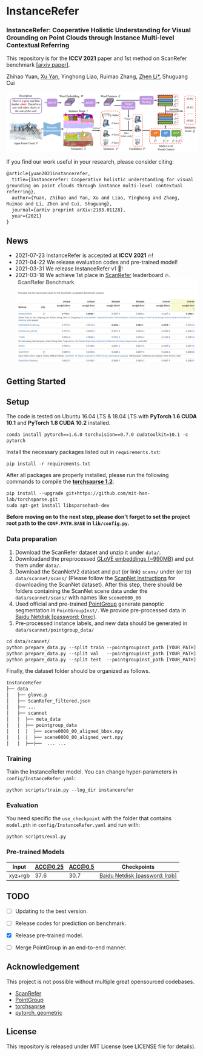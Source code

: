# InstanceRefer
### InstanceRefer: Cooperative Holistic Understanding for Visual Grounding on Point Clouds through Instance Multi-level Contextual Referring

This repository is for the **ICCV 2021** paper and 1st method on ScanRefer benchmark [[arxiv paper]](https://arxiv.org/pdf/2103.01128.pdf).

Zhihao Yuan, [Xu Yan](https://github.com/yanx27), Yinghong Liao, Ruimao Zhang, [Zhen Li*](https://mypage.cuhk.edu.cn/academics/lizhen/), Shuguang Cui

![](figures/pipeline.png)

If you find our work useful in your research, please consider citing:
```
@article{yuan2021instancerefer,
  title={Instancerefer: Cooperative holistic understanding for visual grounding on point clouds through instance multi-level contextual referring},
  author={Yuan, Zhihao and Yan, Xu and Liao, Yinghong and Zhang, Ruimao and Li, Zhen and Cui, Shuguang},
  journal={arXiv preprint arXiv:2103.01128},
  year={2021}
}
```
## News
* 2021-07-23 InstanceRefer is accepted at **ICCV 2021** :fire:!
* 2021-04-22 We release evaluation codes and pre-trained model!
* 2021-03-31 We release InstanceRefer v1 :rocket:!
* 2021-03-18 We achieve 1st place in [ScanRefer](http://kaldir.vc.in.tum.de/scanrefer_benchmark/) leaderboard :fire:. 
![](figures/benchmark.png)

## Getting Started


## Setup
The code is tested on Ubuntu 16.04 LTS & 18.04 LTS with **PyTorch 1.6 CUDA 10.1** and **PyTorch 1.8 CUDA 10.2** installed. 

```shell
conda install pytorch==1.6.0 torchvision==0.7.0 cudatoolkit=10.1 -c pytorch
```

Install the necessary packages listed out in `requirements.txt`:
```shell
pip install -r requirements.txt
```
After all packages are properly installed, please run the following commands to compile the [**torchsaprse 1.2**](https://github.com/mit-han-lab/torchsparse):
```shell
pip install --upgrade git+https://github.com/mit-han-lab/torchsparse.git
sudo apt-get install libsparsehash-dev
```
__Before moving on to the next step, please don't forget to set the project root path to the `CONF.PATH.BASE` in `lib/config.py`.__


### Data preparation
1. Download the ScanRefer dataset and unzip it under `data/`. 
2. Downloadand the preprocessed [GLoVE embeddings (~990MB)](http://kaldir.vc.in.tum.de/glove.p) and put them under `data/`.
3. Download the ScanNetV2 dataset and put (or link) `scans/` under (or to) `data/scannet/scans/` (Please follow the [ScanNet Instructions](data/scannet/README.md) for downloading the ScanNet dataset). After this step, there should be folders containing the ScanNet scene data under the `data/scannet/scans/` with names like `scene0000_00`
4. Used official and pre-trained [PointGroup](https://github.com/Jia-Research-Lab/PointGroup) generate panoptic segmentation in `PointGroupInst/`. We provide pre-processed data in [Baidu Netdisk [password: 0nxc]](https://pan.baidu.com/s/1j9XCxPhaPECk4OczhjDxAA).
5. Pre-processed instance labels, and new data should be generated in  `data/scannet/pointgroup_data/`
```shell
cd data/scannet/
python prepare_data.py --split train --pointgroupinst_path [YOUR_PATH]
python prepare_data.py --split val   --pointgroupinst_path [YOUR_PATH]
python prepare_data.py --split test  --pointgroupinst_path [YOUR_PATH]
```
Finally, the dataset folder should be organized as follows.
```angular2
InstanceRefer
├── data
│   ├── glove.p
│   ├── ScanRefer_filtered.json
│   ├── ...
│   ├── scannet
│   │  ├── meta_data
│   │  ├── pointgroup_data
│   │  │  ├── scene0000_00_aligned_bbox.npy
│   │  │  ├── scene0000_00_aligned_vert.npy
│   │  ├──├──  ... ...
```

### Training
Train the InstanceRefer model. You can change hyper-parameters in `config/InstanceRefer.yaml`:
```shell
python scripts/train.py --log_dir instancerefer
```

### Evaluation
You need specific the `use_checkpoint` with the folder that contains `model.pth` in `config/InstanceRefer.yaml` and run with:
```shell
python scripts/eval.py
```

### Pre-trained Models
| Input | ACC@0.25 | ACC@0.5 | Checkpoints
|--|--|--|--|
| xyz+rgb |  37.6  | 30.7 |  [Baidu Netdisk [password: lrpb]](https://pan.baidu.com/s/17v6QR2PD3R29ojfRWus1MQ) 

## TODO

- [ ] Updating to the best version.
- [ ] Release codes for prediction on benchmark.
- [x] Release pre-trained model.
- [ ] Merge PointGroup in an end-to-end manner.


## Acknowledgement
This project is not possible without multiple great opensourced codebases. 
* [ScanRefer](https://github.com/daveredrum/ScanRefer)
* [PointGroup](https://github.com/Jia-Research-Lab/PointGroup)
* [torchsaprse](https://github.com/mit-han-lab/torchsparse)
* [pytorch_geometric](https://github.com/rusty1s/pytorch_geometric)
## License
This repository is released under MIT License (see LICENSE file for details).
